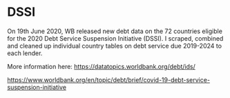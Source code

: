 # DSSI
On 19th June 2020, WB released new debt data on the 72 countries  eligible for the 2020 Debt Service Suspension Initiative (DSSI).
I scraped, combined and cleaned up individual country tables on debt service due 2019-2024 to each lender.

More information here:
https://datatopics.worldbank.org/debt/ids/

https://www.worldbank.org/en/topic/debt/brief/covid-19-debt-service-suspension-initiative


